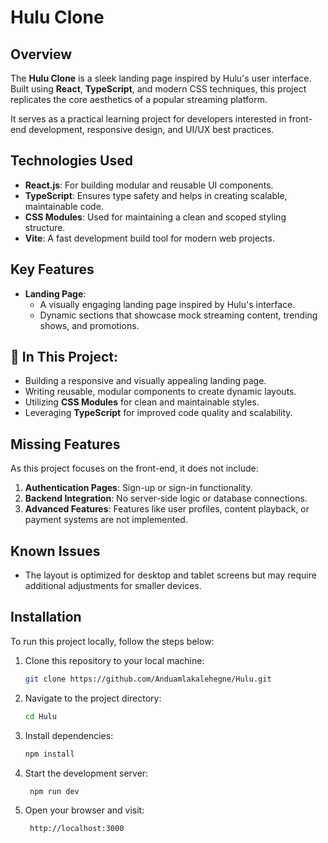# Hulu Clone  


## Overview  
The **Hulu Clone** is a sleek landing page inspired by Hulu's user interface. Built using **React**, **TypeScript**, and modern CSS techniques, this project replicates the core aesthetics of a popular streaming platform.  

It serves as a practical learning project for developers interested in front-end development, responsive design, and UI/UX best practices.  

## Technologies Used  
- **React.js**: For building modular and reusable UI components.  
- **TypeScript**: Ensures type safety and helps in creating scalable, maintainable code.  
- **CSS Modules**: Used for maintaining a clean and scoped styling structure.  
- **Vite**: A fast development build tool for modern web projects.  

## Key Features  
- **Landing Page**:  
  - A visually engaging landing page inspired by Hulu's interface.  
  - Dynamic sections that showcase mock streaming content, trending shows, and promotions.  

## 📌 In This Project:  
- Building a responsive and visually appealing landing page.  
- Writing reusable, modular components to create dynamic layouts.  
- Utilizing **CSS Modules** for clean and maintainable styles.  
- Leveraging **TypeScript** for improved code quality and scalability.  

## Missing Features  
As this project focuses on the front-end, it does not include:  
1. **Authentication Pages**: Sign-up or sign-in functionality.  
2. **Backend Integration**: No server-side logic or database connections.  
3. **Advanced Features**: Features like user profiles, content playback, or payment systems are not implemented.  

## Known Issues  
- The layout is optimized for desktop and tablet screens but may require additional adjustments for smaller devices.



## Installation  
To run this project locally, follow the steps below:  

1. Clone this repository to your local machine:  
   ```bash  
   git clone https://github.com/Anduamlakalehegne/Hulu.git
2. Navigate to the project directory:
   ```bash  
   cd Hulu
   
3. Install dependencies:
   ```bash  
   npm install  
   
4. Start the development server:
   ```bash  
    npm run dev  
   
5. Open your browser and visit:
   ```bash  
    http://localhost:3000  



